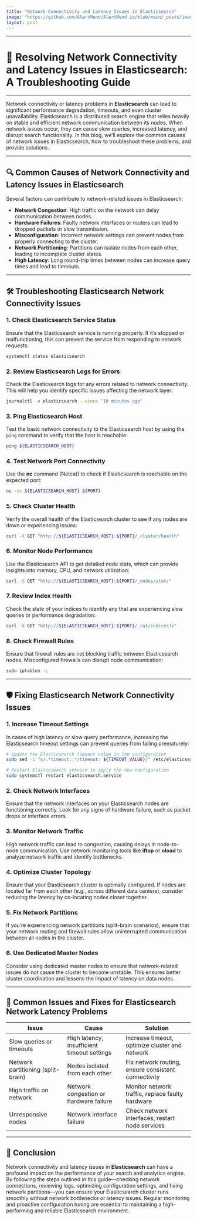 ```yaml
---
title: "Network Connectivity and Latency Issues in Elasticsearch"
image: "https://github.com/AlertMend/AlertMend.io/blob/main/_posts/images/elastic_search_network_connectivity_and_latency_issues.png?raw=true"
layout: post
---
```


---
# 🚨 **Resolving Network Connectivity and Latency Issues in Elasticsearch: A Troubleshooting Guide**
---

Network connectivity or latency problems in **Elasticsearch** can lead to significant performance degradation, timeouts, and even cluster unavailability. Elasticsearch is a distributed search engine that relies heavily on stable and efficient network communication between its nodes. When network issues occur, they can cause slow queries, increased latency, and disrupt search functionality. In this blog, we’ll explore the common causes of network issues in Elasticsearch, how to troubleshoot these problems, and provide solutions.

---

## 🔍 **Common Causes of Network Connectivity and Latency Issues in Elasticsearch**

Several factors can contribute to network-related issues in Elasticsearch:
- **Network Congestion**: High traffic on the network can delay communication between nodes.
- **Hardware Failures**: Faulty network interfaces or routers can lead to dropped packets or slow transmission.
- **Misconfiguration**: Incorrect network settings can prevent nodes from properly connecting to the cluster.
- **Network Partitioning**: Partitions can isolate nodes from each other, leading to incomplete cluster states.
- **High Latency**: Long round-trip times between nodes can increase query times and lead to timeouts.

---

## 🛠️ **Troubleshooting Elasticsearch Network Connectivity Issues**

### 1. **Check Elasticsearch Service Status**
Ensure that the Elasticsearch service is running properly. If it’s stopped or malfunctioning, this can prevent the service from responding to network requests:
```bash
systemctl status elasticsearch
```

### 2. **Review Elasticsearch Logs for Errors**
Check the Elasticsearch logs for any errors related to network connectivity. This will help you identify specific issues affecting the network layer:
```bash
journalctl -u elasticsearch --since "10 minutes ago"
```

### 3. **Ping Elasticsearch Host**
Test the basic network connectivity to the Elasticsearch host by using the `ping` command to verify that the host is reachable:
```bash
ping ${ELASTICSEARCH_HOST}
```

### 4. **Test Network Port Connectivity**
Use the **nc** command (Netcat) to check if Elasticsearch is reachable on the expected port:
```bash
nc -vz ${ELASTICSEARCH_HOST} ${PORT}
```

### 5. **Check Cluster Health**
Verify the overall health of the Elasticsearch cluster to see if any nodes are down or experiencing issues:
```bash
curl -X GET "http://${ELASTICSEARCH_HOST}:${PORT}/_cluster/health"
```

### 6. **Monitor Node Performance**
Use the Elasticsearch API to get detailed node stats, which can provide insights into memory, CPU, and network utilization:
```bash
curl -X GET "http://${ELASTICSEARCH_HOST}:${PORT}/_nodes/stats"
```

### 7. **Review Index Health**
Check the state of your indices to identify any that are experiencing slow queries or performance degradation:
```bash
curl -X GET "http://${ELASTICSEARCH_HOST}:${PORT}/_cat/indices?v"
```

### 8. **Check Firewall Rules**
Ensure that firewall rules are not blocking traffic between Elasticsearch nodes. Misconfigured firewalls can disrupt node communication:
```bash
sudo iptables -L
```

---

## 🛡️ **Fixing Elasticsearch Network Connectivity Issues**

### 1. **Increase Timeout Settings**
In cases of high latency or slow query performance, increasing the Elasticsearch timeout settings can prevent queries from failing prematurely:
```bash
# Update the Elasticsearch timeout value in the configuration
sudo sed -i "s/.*timeout:.*/timeout: ${TIMEOUT_VALUE}/" /etc/elasticsearch/elasticsearch.yml

# Restart Elasticsearch service to apply the new configuration
sudo systemctl restart elasticsearch.service
```

### 2. **Check Network Interfaces**
Ensure that the network interfaces on your Elasticsearch nodes are functioning correctly. Look for any signs of hardware failure, such as packet drops or interface errors.

### 3. **Monitor Network Traffic**
High network traffic can lead to congestion, causing delays in node-to-node communication. Use network monitoring tools like **iftop** or **nload** to analyze network traffic and identify bottlenecks.

### 4. **Optimize Cluster Topology**
Ensure that your Elasticsearch cluster is optimally configured. If nodes are located far from each other (e.g., across different data centers), consider reducing the latency by co-locating nodes closer together.

### 5. **Fix Network Partitions**
If you’re experiencing network partitions (split-brain scenarios), ensure that your network routing and firewall rules allow uninterrupted communication between all nodes in the cluster.

### 6. **Use Dedicated Master Nodes**
Consider using dedicated master nodes to ensure that network-related issues do not cause the cluster to become unstable. This ensures better cluster coordination and lessens the impact of latency on data nodes.

---

## 🔄 **Common Issues and Fixes for Elasticsearch Network Latency Problems**

| **Issue**                              | **Cause**                                      | **Solution**                                      |
|----------------------------------------|------------------------------------------------|---------------------------------------------------|
| Slow queries or timeouts               | High latency, insufficient timeout settings    | Increase timeout, optimize cluster and network    |
| Network partitioning (split-brain)     | Nodes isolated from each other                 | Fix network routing, ensure consistent connectivity |
| High traffic on network                | Network congestion or hardware failure         | Monitor network traffic, replace faulty hardware  |
| Unresponsive nodes                     | Network interface failure                      | Check network interfaces, restart node services   |

---

## 🚀 **Conclusion**

Network connectivity and latency issues in **Elasticsearch** can have a profound impact on the performance of your search and analytics engine. By following the steps outlined in this guide—checking network connections, reviewing logs, optimizing configuration settings, and fixing network partitions—you can ensure your Elasticsearch cluster runs smoothly without network bottlenecks or latency issues. Regular monitoring and proactive configuration tuning are essential to maintaining a high-performing and reliable Elasticsearch environment.
